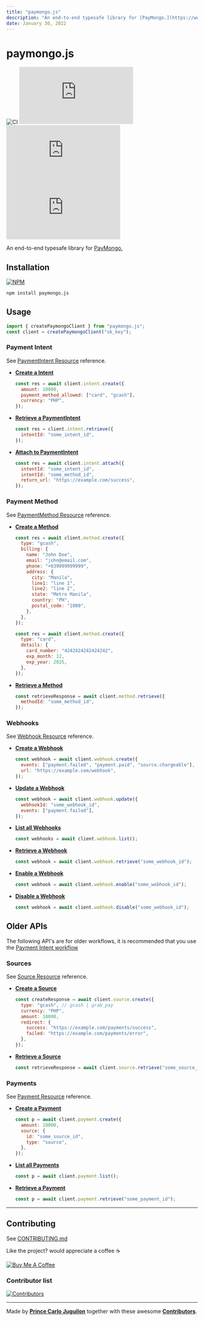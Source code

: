 ```yaml
---
title: "paymongo.js"
description: "An end-to-end typesafe library for [PayMongo.](https://www.paymongo.com/)"
date: January 30, 2022
---
```


# paymongo.js

![CI](https://img.shields.io/github/actions/workflow/status/omsimos/paymongo.js/main.yml?label=CI&style=for-the-badge)
![License](https://img.shields.io/github/license/omsimos/paymongo.js?style=for-the-badge)
![Size](https://img.shields.io/bundlephobia/minzip/paymongo.js?label=size&style=for-the-badge)
![Version](https://img.shields.io/github/package-json/v/omsimos/paymongo.js?style=for-the-badge)

An end-to-end typesafe library for [PayMongo.](https://www.paymongo.com/)

## Installation

[![NPM](https://nodei.co/npm/paymongo.js.png)](https://npmjs.org/package/paymongo.js)

```bash
npm install paymongo.js
```

## Usage

```js
import { createPaymongoClient } from "paymongo.js";
const client = createPaymongoClient("sk_key");
```

### Payment Intent

See [PaymentIntent Resource](https://developers.paymongo.com/reference/the-payment-intent-object) reference.

- [**Create a Intent**](https://developers.paymongo.com/reference/create-a-paymentintent)

  ```js
  const res = await client.intent.create({
    amount: 10000,
    payment_method_allowed: ["card", "gcash"],
    currency: "PHP",
  });
  ```

- [**Retrieve a PaymentIntent**](https://developers.paymongo.com/reference/retrieve-a-paymentintent)

  ```js
  const res = client.intent.retrieve({
    intentId: "some_intent_id",
  });
  ```

- [**Attach to PaymentIntent**](https://developers.paymongo.com/reference/attach-to-paymentintent)

  ```js
  const res = await client.intent.attach({
    intentId: "some_intent_id",
    intentId: "some_method_id",
    return_url: "https://example.com/success",
  });
  ```

### Payment Method

See [PaymentMethod Resource](https://developers.paymongo.com/reference/the-payment-method-object) reference.

- [**Create a Method**](https://developers.paymongo.com/reference/create-a-paymentmethod)

  ```js
  const res = await client.method.create({
    type: "gcash",
    billing: {
      name: "John Doe",
      email: "john@email.com",
      phone: "+639999999999",
      address: {
        city: "Manila",
        line1: "line 1",
        line2: "line 2",
        state: "Metro Manila",
        country: "PH",
        postal_code: "1000",
      },
    },
  });
  ```

  ```js
  const res = await client.method.create({
    type: "card",
    details: {
      card_number: "4242424242424242",
      exp_month: 12,
      exp_year: 2025,
    },
  });
  ```

- [**Retrieve a Method**](https://developers.paymongo.com/reference/create-a-paymentmethod)

  ```js
  const retrieveResponse = await client.method.retrieve({
    methodId: "some_method_id",
  });
  ```

### Webhooks

See [Webhook Resource](https://developers.paymongo.com/reference/webhook-resource) reference.

- [**Create a Webhook**](https://developers.paymongo.com/reference/create-a-webhook)

  ```js
  const webhook = await client.webhook.create({
    events: ["payment.failed", "payment.paid", "source.chargeable"],
    url: "https://example.com/webhook",
  });
  ```

- [**Update a Webhook**](https://developers.paymongo.com/reference/update-a-webhook)

  ```js
  const webhook = await client.webhook.update({
    webhookId: "some_webhook_id",
    events: ["payment.failed"],
  });
  ```

- [**List all Webhooks**](https://developers.paymongo.com/reference/list-all-webhooks)

  ```js
  const webhooks = await client.webhook.list();
  ```

- [**Retrieve a Webhook**](https://developers.paymongo.com/reference/retrieve-a-webhook)

  ```js
  const webhook = await client.webhook.retrieve("some_webhook_id");
  ```

- [**Enable a Webhook**](https://developers.paymongo.com/reference/enable-a-webhook)

  ```js
  const webhook = await client.webhook.enable("some_webhook_id");
  ```

- [**Disable a Webhook**](https://developers.paymongo.com/reference/disable-a-webhook)

  ```js
  const webhook = await client.webhook.disable("some_webhook_id");
  ```

## Older APIs

The following API's are for older workflows, it is recommended that you use the [Payment Intent workflow](https://developers.paymongo.com/docs/pipm-workflow)

### Sources

See [Source Resource](https://developers.paymongo.com/reference/the-sources-object) reference.

- [**Create a Source**](https://developers.paymongo.com/reference/create-a-source)

  ```js
  const createResponse = await client.source.create({
    type: "gcash", // gcash | grab_pay
    currency: "PHP",
    amount: 10000,
    redirect: {
      success: "https://example.com/payments/success",
      failed: "https://example.com/payments/error",
    },
  });
  ```

- [**Retrieve a Source**](https://developers.paymongo.com/reference/retrieve-a-source)

  ```js
  const retrieveResponse = await client.source.retrieve("some_source_id");
  ```

### Payments

See [Payment Resource](https://developers.paymongo.com/reference/payment-source) reference.

- [**Create a Payment**](https://developers.paymongo.com/reference/create-a-payment)

  ```js
  const p = await client.payment.create({
    amount: 10000,
    source: {
      id: "some_source_id",
      type: "source",
    },
  });
  ```

- [**List all Payments**](https://developers.paymongo.com/reference/list-all-payments)

  ```js
  const p = await client.payment.list();
  ```

- [**Retrieve a Payment**](https://developers.paymongo.com/reference/retrieve-a-payment)

  ```js
  const p = await client.payment.retrieve("some_payment_id");
  ```

---

## Contributing

See [CONTRIBUTING.md](./CONTRIBUTING.md)

Like the project? would appreciate a coffee ☕

[![Buy Me A Coffee](https://www.buymeacoffee.com/assets/img/custom_images/orange_img.png)](https://www.buymeacoffee.com/princejoogie)

### Contributor list

[![Contributors](https://contrib.rocks/image?repo=princejoogie/paymongo.js)](https://github.com/princejoogie/paymongo.js/graphs/contributors)

---

Made by [**Prince Carlo Juguilon**](https://princecaarlo.tech/) together with these awesome [**Contributors**](https://github.com/princejoogie/paymongo.js/graphs/contributors).
